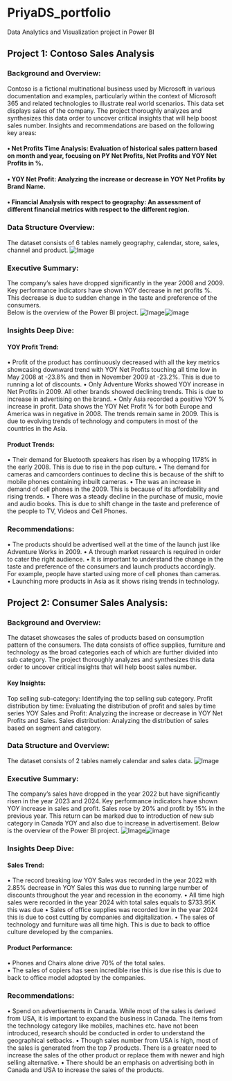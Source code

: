 # PriyaDS_portfolio
Data Analytics and Visualization project in Power BI

## Project 1: Contoso Sales Analysis

### Background and Overview:
Contoso is a fictional multinational business used by Microsoft in various documentation and examples, particularly within the context of Microsoft 365 and related technologies to illustrate real world scenarios.
This data set displays sales of the company. The project thoroughly analyzes and synthesizes this data order to uncover critical insights that will help boost sales number.
Insights and recommendations are based on the following key areas:
#### •	Net Profits Time Analysis: Evaluation of historical sales pattern based on month and year, focusing on PY Net Profits, Net Profits and YOY Net Profits in %.
#### •	YOY Net Profit: Analyzing the increase or decrease in YOY Net Profits by Brand Name.
#### •	Financial Analysis with respect to geography: An assessment of different financial metrics with respect to the different region.
### Data Structure Overview:
The dataset consists of 6 tables namely geography, calendar, store, sales, channel and product.
![Image](https://github.com/user-attachments/assets/2fd0774a-d7f6-47c1-9bda-1afb5d36d098)
### Executive Summary:
The company’s sales have dropped significantly in the year 2008 and 2009. Key performance indicators have shown YOY decrease in net profits %. This decrease is due to sudden change in the taste and preference of the consumers.  
Below is the overview of the Power BI project.
![Image](https://github.com/user-attachments/assets/3d02ed85-a2b7-4247-bcd2-a0f37f6e8fdb)![image](https://github.com/user-attachments/assets/64c5466d-688a-4925-9e44-9e8ac72e425f)

### Insights Deep Dive:
#### YOY Profit Trend:
•	Profit of the product has continuously decreased with all the key metrics showcasing downward trend with YOY Net Profits touching all time low in May 2008 at -23.8% and then in November 2009 at -23.2%. This is due to running a lot of discounts.
•	Only Adventure Works showed YOY increase in Net Profits in 2009. All other brands showed declining trends. This is due to increase in advertising on the brand.
•	Only Asia recorded a positive YOY % increase in profit. Data shows the YOY Net Profit % for both Europe and America was in negative in 2008. The trends remain same in 2009. This is due to evolving trends of technology and computers in most of the countries in the Asia.
#### Product Trends: 
•	Their demand for Bluetooth speakers has risen by a whopping 1178% in the early 2008. This is due to rise in the pop culture.
•	The demand for cameras and camcorders continues to decline this is because of the shift to mobile phones containing inbuilt cameras.
•	The was an increase in demand of cell phones in the 2009. This is because of its affordability and rising trends.
•	There was a steady decline in the purchase of music, movie and audio books. This is due to shift change in the taste and preference of the people to TV, Videos and Cell Phones.
### Recommendations:
•	The products should be advertised well at the time of the launch just like Adventure Works in 2009.
•	A through market research is required in order to cater the right audience.
•	It is important to understand the change in the taste and preference of the consumers and launch products accordingly. For example, people have started using more of cell phones than cameras.
•	Launching more products in Asia as it shows rising trends in technology.


## Project 2: Consumer Sales Analysis:

### Background and Overview:
The dataset showcases the sales of products based on consumption pattern of the consumers. The data consists of office supplies, furniture and technology as the broad categories each of which are further divided into sub category. The project thoroughly analyzes and synthesizes this data order to uncover critical insights that will help boost sales number.
#### Key Insights:
Top selling sub-category:  Identifying the top selling sub category.
 Profit distribution by time: Evaluating the distribution of profit and sales by time series
YOY Sales and Profit: Analyzing the increase or decrease in YOY Net Profits and Sales.
Sales distribution: Analyzing the distribution of sales based on segment and category.

### Data Structure and Overview:
The dataset consists of 2 tables namely calendar and sales data.
![Image](https://github.com/user-attachments/assets/c4cd8649-8531-41aa-83fb-3baab85f87e5)


### Executive Summary:
The company’s sales have dropped in the year 2022 but have significantly risen in the year 2023 and 2024. Key performance indicators have shown YOY increase in sales and profit. Sales rose by 20% and profit by 15% in the previous year. This return can be marked due to introduction of new sub category in Canada YOY and also due to increase in advertisement.
Below is the overview of the Power BI project.
![Image](https://github.com/user-attachments/assets/66c1c331-3150-4e70-8aa1-9686b4375aa2)![image](https://github.com/user-attachments/assets/ae749e9b-2c30-4866-b1e5-c954c3838d2d)

### Insights Deep Dive:
#### Sales Trend:
•	The record breaking low YOY Sales was recorded in the year 2022 with 2.85% decrease in YOY Sales this was due to running large number of discounts throughout the year and recession in the economy.
•	All time high sales were recorded in the year 2024 with total sales equals to $733.95K this was due
•	Sales of office supplies was recorded low in the year 2024 this is due to cost cutting by companies and digitalization.
•	The sales of technology and furniture was all time high. This is due to back to office culture developed by the companies.
#### Product Performance:
•	Phones and Chairs alone drive 70% of the total sales.  
•	The sales of copiers has seen incredible rise this is due rise this is due to back to office model adopted by the companies.
### Recommendations:
•	Spend on advertisements in Canada. While most of the sales is derived from USA, it is important to expand the business in Canada. The items from the technology category like mobiles, machines etc. have not been introduced, research should be conducted in order to understand the geographical setbacks. 
•	Though sales number from USA is high, most of the sales is generated from the top 7 products. There is a greater need to increase the sales of the other product or replace them with newer and high selling alternative. 
•	There should be an emphasis on advertising both in Canada and USA to increase the sales of the products.
